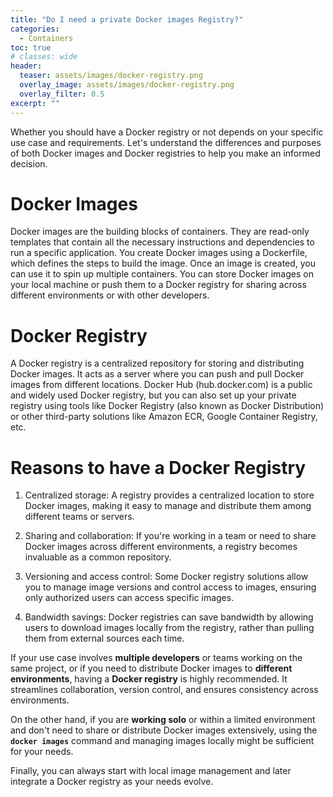 ```yaml
---
title: "Do I need a private Docker images Registry?"
categories:
  - Containers
toc: true
# classes: wide
header:
  teaser: assets/images/docker-registry.png
  overlay_image: assets/images/docker-registry.png
  overlay_filter: 0.5
excerpt: ""
---
```

Whether you should have a Docker registry or not depends on your specific use case and requirements. Let's understand the differences and purposes of both Docker images and Docker registries to help you make an informed decision.

# Docker Images
Docker images are the building blocks of containers. They are read-only templates that contain all the necessary instructions and dependencies to run a specific application. You create Docker images using a Dockerfile, which defines the steps to build the image. Once an image is created, you can use it to spin up multiple containers.
You can store Docker images on your local machine or push them to a Docker registry for sharing across different environments or with other developers.

# Docker Registry
A Docker registry is a centralized repository for storing and distributing Docker images. It acts as a server where you can push and pull Docker images from different locations. Docker Hub (hub.docker.com) is a public and widely used Docker registry, but you can also set up your private registry using tools like Docker Registry (also known as Docker Distribution) or other third-party solutions like Amazon ECR, Google Container Registry, etc.

# Reasons to have a Docker Registry

1. Centralized storage: A registry provides a centralized location to store Docker images, making it easy to manage and distribute them among different teams or servers.

1. Sharing and collaboration: If you're working in a team or need to share Docker images across different environments, a registry becomes invaluable as a common repository.

1. Versioning and access control: Some Docker registry solutions allow you to manage image versions and control access to images, ensuring only authorized users can access specific images.

1. Bandwidth savings: Docker registries can save bandwidth by allowing users to download images locally from the registry, rather than pulling them from external sources each time.

If your use case involves **multiple developers** or teams working on the same project, or if you need to distribute Docker images to **different environments**, having a **Docker registry** is highly recommended. It streamlines collaboration, version control, and ensures consistency across environments.

On the other hand, if you are **working solo** or within a limited environment and don't need to share or distribute Docker images extensively, using the **`docker images`** command and managing images locally might be sufficient for your needs.

Finally, you can always start with local image management and later integrate a Docker registry as your needs evolve.